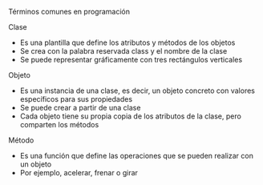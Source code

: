 Términos comunes en programación
	
Clase
- Es una plantilla que define los atributos y métodos de los objetos 
- Se crea con la palabra reservada class y el nombre de la clase 
- Se puede representar gráficamente con tres rectángulos verticales 

Objeto
- Es una instancia de una clase, es decir, un objeto concreto con valores específicos para sus propiedades 
- Se puede crear a partir de una clase 
- Cada objeto tiene su propia copia de los atributos de la clase, pero comparten los métodos 

Método 
- Es una función que define las operaciones que se pueden realizar con un objeto
- Por ejemplo, acelerar, frenar o girar
